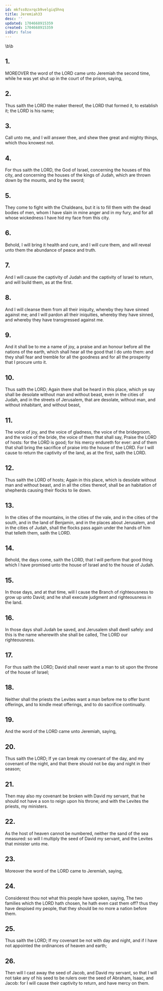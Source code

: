 ```yaml
---
id: mkfss0zxrqcb9velgiq5hnq
title: Jeremiah33
desc: ''
updated: 1704668915359
created: 1704668915359
isDir: false
---
```

\b\b
## 1.
MOREOVER the word of the LORD came unto Jeremiah the second time, while he was yet shut up in the court of the prison, saying,
## 2.
Thus saith the LORD the maker thereof, the LORD that formed it, to establish it; the LORD is his name;
## 3.
Call unto me, and I will answer thee, and shew thee great and mighty things, which thou knowest not.
## 4.
For thus saith the LORD, the God of Israel, concerning the houses of this city, and concerning the houses of the kings of Judah, which are thrown down by the mounts, and by the sword;
## 5.
They come to fight with the Chaldeans, but it is to fill them with the dead bodies of men, whom I have slain in mine anger and in my fury, and for all whose wickedness I have hid my face from this city.
## 6.
Behold, I will bring it health and cure, and I will cure them, and will reveal unto them the abundance of peace and truth.
## 7.
And I will cause the captivity of Judah and the captivity of Israel to return, and will build them, as at the first.
## 8.
And I will cleanse them from all their iniquity, whereby they have sinned against me; and I will pardon all their iniquities, whereby they have sinned, and whereby they have transgressed against me.
## 9.
And it shall be to me a name of joy, a praise and an honour before all the nations of the earth, which shall hear all the good that I do unto them: and they shall fear and tremble for all the goodness and for all the prosperity that I procure unto it.
## 10.
Thus saith the LORD; Again there shall be heard in this place, which ye say shall be desolate without man and without beast, even in the cities of Judah, and in the streets of Jerusalem, that are desolate, without man, and without inhabitant, and without beast,
## 11.
The voice of joy, and the voice of gladness, the voice of the bridegroom, and the voice of the bride, the voice of them that shall say, Praise the LORD of hosts: for the LORD is good; for his mercy endureth for ever: and of them that shall bring the sacrifice of praise into the house of the LORD.  For I will cause to return the captivity of the land, as at the first, saith the LORD.
## 12.
Thus saith the LORD of hosts; Again in this place, which is desolate without man and without beast, and in all the cities thereof, shall be an habitation of shepherds causing their flocks to lie down.
## 13.
In the cities of the mountains, in the cities of the vale, and in the cities of the south, and in the land of Benjamin, and in the places about Jerusalem, and in the cities of Judah, shall the flocks pass again under the hands of him that telleth them, saith the LORD.
## 14.
Behold, the days come, saith the LORD, that I will perform that good thing which I have promised unto the house of Israel and to the house of Judah.
## 15.
In those days, and at that time, will I cause the Branch of righteousness to grow up unto David; and he shall execute judgment and righteousness in the land.
## 16.
In those days shall Judah be saved, and Jerusalem shall dwell safely: and this is the name wherewith she shall be called, The LORD our righteousness.
## 17.
For thus saith the LORD; David shall never want a man to sit upon the throne of the house of Israel;
## 18.
Neither shall the priests the Levites want a man before me to offer burnt offerings, and to kindle meat offerings, and to do sacrifice continually.
## 19.
And the word of the LORD came unto Jeremiah, saying,
## 20.
Thus saith the LORD; If ye can break my covenant of the day, and my covenant of the night, and that there should not be day and night in their season;
## 21.
Then may also my covenant be broken with David my servant, that he should not have a son to reign upon his throne; and with the Levites the priests, my ministers.
## 22.
As the host of heaven cannot be numbered, neither the sand of the sea measured: so will I multiply the seed of David my servant, and the Levites that minister unto me.
## 23.
Moreover the word of the LORD came to Jeremiah, saying,
## 24.
Considerest thou not what this people have spoken, saying, The two families which the LORD hath chosen, he hath even cast them off?  thus they have despised my people, that they should be no more a nation before them.
## 25.
Thus saith the LORD; If my covenant be not with day and night, and if I have not appointed the ordinances of heaven and earth;
## 26.
Then will I cast away the seed of Jacob, and David my servant, so that I will not take any of his seed to be rulers over the seed of Abraham, Isaac, and Jacob: for I will cause their captivity to return, and have mercy on them.

